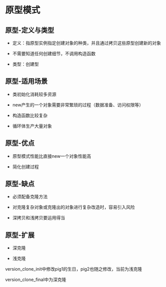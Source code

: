 # 原型模式

## 原型-定义与类型

* 定义：指原型实例指定创建对象的种类，并且通过拷贝这些原型创建新的对象

* 不需要知道任何创建细节，不调用构造函数

* 类型：创建型

## 原型-适用场景

* 类初始化消耗较多资源

* new产生的一个对象需要非常繁琐的过程（数据准备、访问权限等）

* 构造函数比较复杂

* 循环体生产大量对象

## 原型-优点

* 原型模式性能比直接new一个对象性能高

* 简化创建过程

## 原型-缺点

* 必须配备克隆方法

* 对克隆复杂对象或克隆出的对象进行复杂改造时，容易引入风险

* 深拷贝和浅拷贝要运用得当

## 原型-扩展

* 深克隆

* 浅克隆

version_clone_init中修改pig1的生日，pig2也随之修改，当前为浅克隆

version_clone_final中为深克隆
